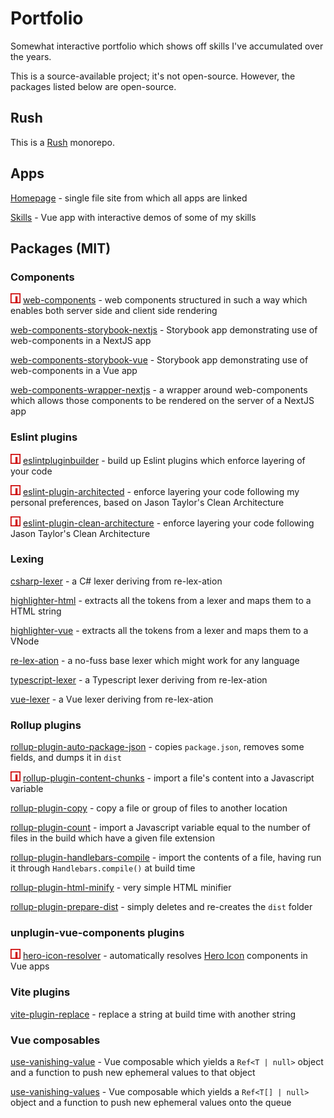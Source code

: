 # Portfolio

Somewhat interactive portfolio which shows off skills I've accumulated over the years.

This is a source-available project; it's not open-source. However, the packages listed below are open-source.

## Rush

This is a [Rush](https://rushjs.io/) monorepo.

## Apps

[Homepage](./apps/homepage) - single file site from which all apps are linked

[Skills](./apps/skills) - Vue app with interactive demos of some of my skills

## Packages (MIT)

### Components

<img src="./common/assets/npm-logo.png" height="16" alt="Available on NPM" /> [web-components](./components/web-components) - web components structured in such a way which enables both server side and client side rendering

[web-components-storybook-nextjs](./components/web-components-storybook-nextjs) - Storybook app demonstrating use of web-components in a NextJS app

[web-components-storybook-vue](./components/web-components-storybook-vue) - Storybook app demonstrating use of web-components in a Vue app

[web-components-wrapper-nextjs](./components/web-components-wrapper-nextjs) - a wrapper around web-components which allows those components to be rendered on the server of a NextJS app

### Eslint plugins

<img src="./common/assets/npm-logo.png" height="16" alt="Available on NPM" /> [eslintpluginbuilder](./libs/eslintpluginbuilder-layered-architecture) - build up Eslint plugins which enforce layering of your code

<img src="./common/assets/npm-logo.png" height="16" alt="Available on NPM" /> [eslint-plugin-architected](./libs/eslint-plugin-architected) - enforce layering your code following my personal preferences, based on Jason Taylor's Clean Architecture

<img src="./common/assets/npm-logo.png" height="16" alt="Available on NPM" /> [eslint-plugin-clean-architecture](./libs/eslint-plugin-clean-architecture) - enforce layering your code following Jason Taylor's Clean Architecture

### Lexing

[csharp-lexer](./libs/csharp-lexer/) - a C# lexer deriving from re-lex-ation

[highlighter-html](./libs/highlighter-html) - extracts all the tokens from a lexer and maps them to a HTML string

[highlighter-vue](./libs/highlighter-vue) - extracts all the tokens from a lexer and maps them to a VNode

[re-lex-ation](./libs/re-lex-ation/) - a no-fuss base lexer which might work for any language

[typescript-lexer](./libs/typescript-lexer/) - a Typescript lexer deriving from re-lex-ation

[vue-lexer](./libs/vue-lexer/) - a Vue lexer deriving from re-lex-ation

### Rollup plugins

[rollup-plugin-auto-package-json](./libs/rollup-plugin-auto-package-json) - copies `package.json`, removes some fields, and dumps it in `dist`

<img src="./common/assets/npm-logo.png" height="16" alt="Available on NPM" />  [rollup-plugin-content-chunks](./libs/rollup-plugin-content-chunks) - import a file's content into a Javascript variable

[rollup-plugin-copy](./libs/rollup-plugin-copy) - copy a file or group of files to another location

[rollup-plugin-count](./libs/rollup-plugin-count) - import a Javascript variable equal to the number of files in the build which have a given file extension

[rollup-plugin-handlebars-compile](./libs/rollup-plugin-handlebars-compile) - import the contents of a file, having run it through `Handlebars.compile()` at build time

[rollup-plugin-html-minify](./libs/rollup-plugin-html-minify) - very simple HTML minifier

[rollup-plugin-prepare-dist](./libs/rollup-plugin-prepare-dist) - simply deletes and re-creates the `dist` folder

### unplugin-vue-components plugins

<img src="./common/assets/npm-logo.png" height="16" alt="Available on NPM" /> [hero-icon-resolver](./libs/hero-icon-resolver) - automatically resolves [Hero Icon](https://heroicons.com/) components in Vue apps

### Vite plugins

[vite-plugin-replace](./libs/vite-plugin-replace) - replace a string at build time with another string

### Vue composables

[use-vanishing-value](./composables/use-vanishing-value) - Vue composable which yields a `Ref<T | null>` object and a function to push new ephemeral values to that object

[use-vanishing-values](./composables/use-vanishing-values) - Vue composable which yields a `Ref<T[] | null>` object and a function to push new ephemeral values onto the queue
